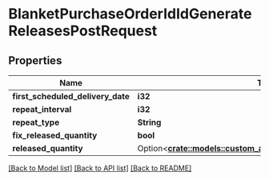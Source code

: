 # BlanketPurchaseOrderIdIdGenerateReleasesPostRequest

## Properties

Name | Type | Description | Notes
------------ | ------------- | ------------- | -------------
**first_scheduled_delivery_date** | **i32** |  | 
**repeat_interval** | **i32** |  | 
**repeat_type** | **String** |  | 
**fix_released_quantity** | **bool** |  | 
**released_quantity** | Option<[**crate::models::custom_attribute_definition::AttributeType**](decimal.md)> |  | [optional]

[[Back to Model list]](../README.md#documentation-for-models) [[Back to API list]](../README.md#documentation-for-api-endpoints) [[Back to README]](../README.md)


